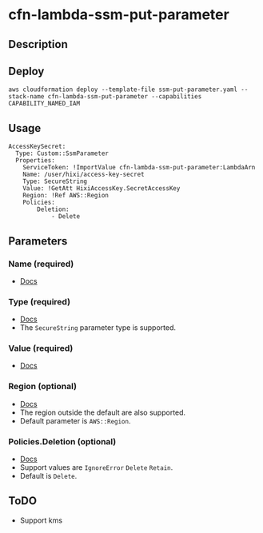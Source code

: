 # cfn-lambda-ssm-put-parameter
## Description

## Deploy
```
aws cloudformation deploy --template-file ssm-put-parameter.yaml --stack-name cfn-lambda-ssm-put-parameter --capabilities CAPABILITY_NAMED_IAM
```
## Usage
```
AccessKeySecret:
  Type: Custom::SsmParameter
  Properties:
    ServiceToken: !ImportValue cfn-lambda-ssm-put-parameter:LambdaArn
    Name: /user/hixi/access-key-secret
    Type: SecureString
    Value: !GetAtt HixiAccessKey.SecretAccessKey
    Region: !Ref AWS::Region
    Policies:
        Deletion:
            - Delete
```
## Parameters

### Name (required)
- [Docs](https://docs.aws.amazon.com/AWSCloudFormation/latest/UserGuide/aws-resource-ssm-parameter.html#cfn-ssm-parameter-name)

### Type (required)
- [Docs](https://docs.aws.amazon.com/AWSCloudFormation/latest/UserGuide/aws-resource-ssm-parameter.html#cfn-ssm-parameter-type)
- The `SecureString` parameter type is supported.

### Value (required)
- [Docs](https://docs.aws.amazon.com/AWSCloudFormation/latest/UserGuide/aws-resource-ssm-parameter.html#cfn-ssm-parameter-value)

### Region (optional)
- [Docs](https://docs.aws.amazon.com/general/latest/gr/rande.html)
- The region outside the default are also supported.
- Default parameter is `AWS::Region`.

### Policies.Deletion (optional)
- [Docs](../../README.md)
- Support values are `IgnoreError` `Delete` `Retain`.
- Default is `Delete`.


## ToDO
- Support kms
